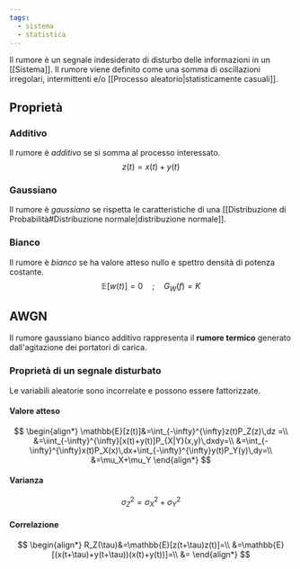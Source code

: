 ```yaml
---
tags:
  - sistema
  - statistica
---
```

Il rumore è un segnale indesiderato di disturbo delle informazioni in un [[Sistema]]. Il rumore viene definito come una somma di oscillazioni irregolari, intermittenti e/o [[Processo aleatorio|statisticamente casuali]].
## Proprietà
### Additivo
Il rumore è *additivo* se si somma al processo interessato.
$$
z(t)=x(t)+y(t)
$$
### Gaussiano
Il rumore è *gaussiano* se rispetta le caratteristiche di una [[Distribuzione di Probabilità#Distribuzione normale|distribuzione normale]].
### Bianco
Il rumore è *bianco* se ha valore atteso nullo e spettro densità di potenza costante.
$$
\mathbb{E}[w(t)]=0\quad;\quad G_W(f)=K
$$
## AWGN
Il rumore gaussiano bianco additivo rappresenta il **rumore termico** generato dall'agitazione dei portatori di carica.
### Proprietà di un segnale disturbato
Le variabili aleatorie sono incorrelate e possono essere fattorizzate.
#### Valore atteso
$$
\begin{align*}
\mathbb{E}[z(t)]&=\int_{-\infty}^{\infty}z(t)P_Z(z)\,dz =\\
&=\iint_{-\infty}^{\infty}[x(t)+y(t)]P_{X|Y}(x,y)\,dxdy=\\
&=\int_{-\infty}^{\infty}x(t)P_X(x)\,dx+\int_{-\infty}^{\infty}y(t)P_Y(y)\,dy=\\
&=\mu_X+\mu_Y
\end{align*}
$$
#### Varianza
$$
\sigma^2_Z=\sigma^2_X+\sigma^2_Y
$$
#### Correlazione
$$
\begin{align*}
R_Z(\tau)&=\mathbb{E}[z(t+\tau)z(t)]=\\
&=\mathbb{E}[(x(t+\tau)+y(t+\tau))(x(t)+y(t))]=\\
&=
\end{align*}
$$